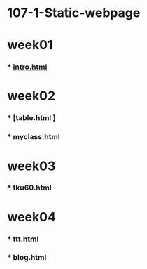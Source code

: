 # 107-1-Static-webpage


# week01
### *  [ intro.html ](https://github.com/justinpu/107-1-Static-webpage/tree/master/w01)

# week02
### * [table.html ] 
### * myclass.html

# week03 
### * tku60.html

# week04
### * ttt.html  
### * blog.html
<!--stackedit_data:
eyJoaXN0b3J5IjpbLTE5MTYzMjg2NDRdfQ==
-->